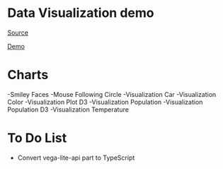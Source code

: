 # Data Visualization demo

[Source](https://www.youtube.com/watch?v=2LhoCfjm8R4)

[Demo](https://samgliu.github.io/data_visualization_demo/)

# Charts
-Smiley Faces
-Mouse Following Circle
-Visualization Car
-Visualization Color
-Visualization Plot D3
-Visualization Population
-Visualization Population D3
-Visualization Temperature

# To Do List
- Convert vega-lite-api part to TypeScript
